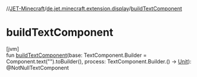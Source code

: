 //[JET-Minecraft](../../index.md)/[de.jet.minecraft.extension.display](index.md)/[buildTextComponent](build-text-component.md)

# buildTextComponent

[jvm]\
fun [buildTextComponent](build-text-component.md)(base: TextComponent.Builder = Component.text("").toBuilder(), process: TextComponent.Builder.() -&gt; [Unit](https://kotlinlang.org/api/latest/jvm/stdlib/kotlin/-unit/index.html)): @NotNullTextComponent
